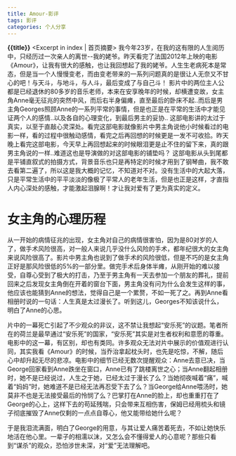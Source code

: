 ```yaml
---
title: Amour-影评
tags: 影评
categories: 个人分享
---
```

**{{title}}**   <Excerpt in index | 首页摘要>
我今年23岁，在我的这有限的人生阅历中，只经历过一次亲人的离世--我的姥爷。昨天看完了法国2012年上映的电影《Amour》，让我有很大的感触，也让我回想起了我的姥爷。人生生老病死本是常态，但是当一个人慢慢变老，而由变老带来的一系列问题真的是很让人无奈又不甘心的吧！与天斗，与地斗，与人斗，最后变成了与自己斗！
影片中的两位主人公都是已经退休的80多岁的音乐老师，本来在安享晚年的时候，却横遭变故，女主角Anne毫无征兆的突然中风，而后右半身偏瘫，直至最后的卧床不起..而后是男主角Georges照顾Anne的一系列平常的事情，但是也正是在平常的生活中才能见证两个人的感情..以及各自的心理变化，到最后男主的妥协..
这部电影讲的太过于真实，以至于直敲心灵深处。看完这部电影就像影片中男主角说他小时候看过的电影一样，看的过程中很触动感情，看完之后再回想的时候更是一发不可收拾。昨天晚上看完这部电影，今天早上再回想起来的时候眼泪更是止不住的留下来，真的跟男主角说的一样..难道这也是导演做的对这部电影的铺垫吗？
这部电影从头到尾都是平铺直叙式的拍摄方式，背景音乐也只是再特定的时候才用到了钢琴曲，我不敢去看第二遍了，所以这是我大概的记忆，不知道对不对。没有生活中的大起大落，只是平常生活中的平平淡淡的像极了平常人的老年生活，但是也正是这样，才直指人内心深处的感触，才能激起泪腺啊！才让我对爱有了更为真实的定义。
# 女主角的心理历程
从一开始的病情征兆的出现，女主角对自己的病情很害怕，因为是80对岁的人了，做手术风险很高，对一般人来说几乎没什么风险的手术，都年纪很大的女主角来说风险很高了。影片中男主角也说到了做手术的风险很低，但是不巧的是女主角正好是那风险很低的5%的一部分里。做完手术后身体半瘫，从刚开始的难以接受，自尊心受到了极大的打击，乃至于男主角有一天去参加一个朋友的葬礼，提前回来之后发现女主角倒在开着的窗台下面，男主角没有问为什么会发生这样的事，他应该也能猜到Anne的想法，觉得自己是一个累赘，不如一死了之。再到Anne看相册时说的一句话：人生真是太过漫长了。听到这儿，Georges不知该说什么，明白了Anne的心思。

片中的一幕死亡引起了不少观众的非议，这不禁让我想起“安乐死”的议题。笔者所在的荷兰是最早通过“安乐死”的国家，“安乐死”其实是对生者权利和意愿的尊重。电影中的这一幕，有区别，却也有类同。许多观众无法对片中展示的价值观进行认同，其实我看《Amour》的时候，当乔治拿起枕头时，也先是吃惊，不解，随后心中却升起无尽的悲凉。电影中的细节已经无数次提醒观众：Anne去意已决，当George回家看到Anne跌坐在窗口，Anne已有了跳楼离世之心；当Anne翻起相册时，她不是已经说过，人生之于她，已经太过于漫长了么？当她彻夜喊着“痛”，喊着“妈妈”时，她难道不是已经无法再忍受下去了么？当George给Anne喂汤时，她莫非不也是无法接受最后的怜悯了么？巴掌打在Anne的脸上，却也重重打在了George的心上，这样下去的苟延残喘，只会带来互相伤害，保姆已经用梳头和镜子彻底摧毁了Anne仅剩的一点点自尊心，他又能带给她什么呢？

于是我泪流满面，明白了George的用意，与其让爱人痛苦着死去，不如让她快乐地活在他心里。一辈子的相濡以沫，又怎么会不懂得爱人的心意呢？那些只看到“谋杀”的观众，恐怕涉世未深，对“爱”无法理解吧。
